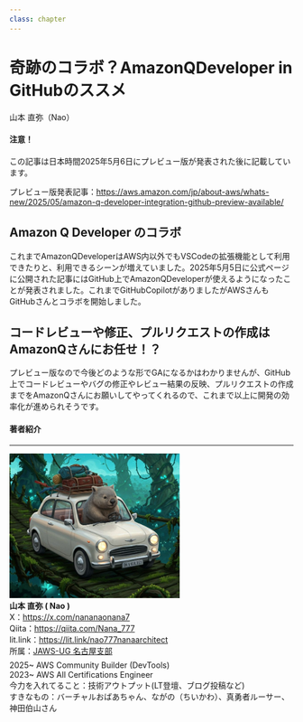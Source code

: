 ```yaml
---
class: chapter
---
```


# 奇跡のコラボ？AmazonQDeveloper in GitHubのススメ

<div class="flush-right">
山本 直弥（Nao）
</div>

#### 注意！
この記事は日本時間2025年5月6日にプレビュー版が発表された後に記載しています。

プレビュー版発表記事：https://aws.amazon.com/jp/about-aws/whats-new/2025/05/amazon-q-developer-integration-github-preview-available/

## Amazon Q Developer のコラボ
これまでAmazonQDeveloperはAWS内以外でもVSCodeの拡張機能として利用できたりと、利用できるシーンが増えていました。2025年5月5日に公式ページに公開された記事にはGitHub上でAmazonQDeveloperが使えるようになったことが発表されました。これまでGitHubCopilotがありましたがAWSさんもGitHubさんとコラボを開始しました。

## コードレビューや修正、プルリクエストの作成はAmazonQさんにお任せ！？
プレビュー版なので今後どのような形でGAになるかはわかりませんが、GitHub上でコードレビューやバグの修正やレビュー結果の反映、プルリクエストの作成までをAmazonQさんにお願いしてやってくれるので、これまで以上に開発の効率化が進められそうです。


#### 著者紹介

---

<div class="author-profile">
    <img src="images/naosan.jpg" width="60%">
    <div>
        <div>
            <b>山本 直弥 ( Nao )</b></br> 
            X：<a href="https://x.com/nananaonana7">https://x.com/nananaonana7</a></br> 
            Qiita：<a href="https://qiita.com/Nana_777">https://qiita.com/Nana_777</a></br> 
            lit.link：<a href="https://qiita.com/Nana_777">https://lit.link/nao777nanaarchitect</a></br> 
            所属：<a href="https://jawsug-nagoya.connpass.com/">JAWS-UG 名古屋支部</a>
        </div>
    </div>
</div>
<p style="margin-top: 0.5em; margin-bottom: 2em;">
2025~ AWS Community Builder (DevTools) </br> 
2023~ AWS All Certifications Engineer </br> 
今力を入れてること：技術アウトプット(LT登壇、ブログ投稿など) </br> 
すきなもの：バーチャルおばあちゃん、ながの（ちいかわ）、真勇者ルーサー、神田伯山さん </br> 
</p>